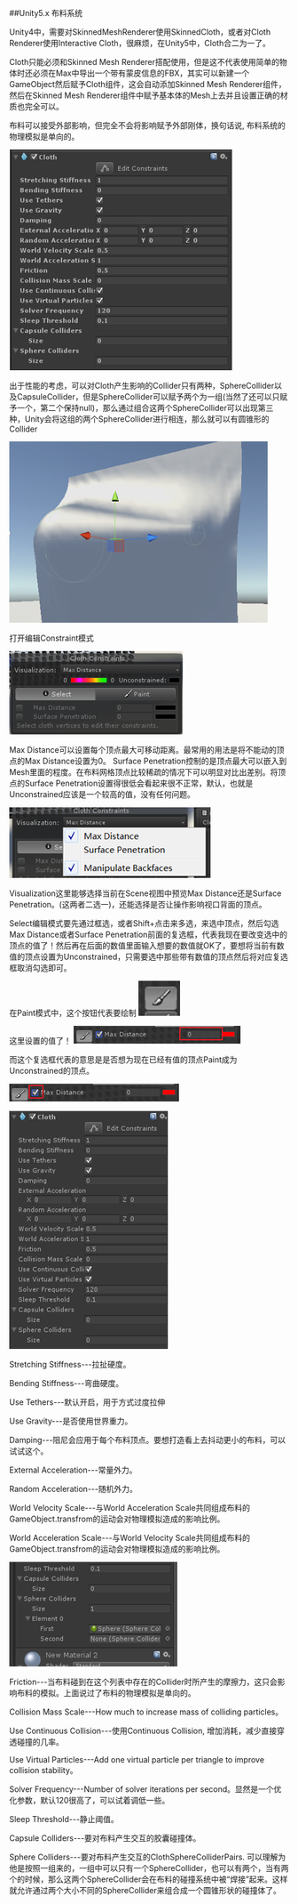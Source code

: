 ##Unity5.x 布料系统

Unity4中，需要对SkinnedMeshRenderer使用SkinnedCloth，或者对Cloth Renderer使用Interactive Cloth，很麻烦，在Unity5中，Cloth合二为一了。

Cloth只能必须和Skinned Mesh Renderer搭配使用，但是这不代表使用简单的物体时还必须在Max中导出一个带有蒙皮信息的FBX，其实可以新建一个GameObject然后赋予Cloth组件，这会自动添加Skinned Mesh Renderer组件，然后在Skinned Mesh Renderer组件中赋予基本体的Mesh上去并且设置正确的材质也完全可以。

布料可以接受外部影响，但完全不会将影响赋予外部刚体，换句话说, 布料系统的物理模拟是单向的。

![](/assets/newCloth01.png)


出于性能的考虑，可以对Cloth产生影响的Collider只有两种，SphereCollider以及CapsuleCollider，但是SphereCollider可以赋予两个为一组(当然了还可以只赋予一个，第二个保持null)，那么通过组合这两个SphereCollider可以出现第三种，Unity会将这组的两个SphereCollider进行相连，那么就可以有圆锥形的Collider

![](/assets/newCloth02.png)


打开编辑Constraint模式

![](/assets/newCloth03.png)

Max Distance可以设置每个顶点最大可移动距离。最常用的用法是将不能动的顶点的Max Distance设置为0。
Surface Penetration控制的是顶点最大可以嵌入到Mesh里面的程度。在布料网格顶点比较稀疏的情况下可以明显对比出差别。将顶点的Surface Penetration设置得很低会看起来很不正常，默认，也就是Unconstrained应该是一个较高的值，没有任何问题。


![](/assets/newCloth04.png)


Visualization这里能够选择当前在Scene视图中预览Max Distance还是Surface Penetration。(这两者二选一)，还能选择是否让操作影响视口背面的顶点。

Select编辑模式要先通过框选，或者Shift+点击来多选，来选中顶点，然后勾选Max Distance或者Surface Penetration前面的复选框，代表我现在要改变选中的顶点的值了！然后再在后面的数值里面输入想要的数值就OK了，要想将当前有数值的顶点设置为Unconstrained，只需要选中那些带有数值的顶点然后将对应复选框取消勾选即可。



在Paint模式中，这个按钮代表要绘制
![](/assets/newCloth05.png)

这里设置的值了！
![](/assets/newCloth06.png)

而这个复选框代表的意思是是否想为现在已经有值的顶点Paint成为Unconstrained的顶点。

![](/assets/newCloth07.png)


![](/assets/newCloth08.png)

Stretching Stiffness---拉扯硬度。

Bending Stiffness---弯曲硬度。

Use Tethers---默认开启，用于方式过度拉伸

Use Gravity---是否使用世界重力。

Damping---阻尼会应用于每个布料顶点。要想打造看上去抖动更小的布料，可以试试这个。

External Acceleration---常量外力。

Random Acceleration---随机外力。

World Velocity Scale---与World Acceleration Scale共同组成布料的GameObject.transfrom的运动会对物理模拟造成的影响比例。

World Acceleration Scale---与World Velocity Scale共同组成布料的GameObject.transfrom的运动会对物理模拟造成的影响比例。

![](/assets/newCloth09.png)

Friction---当布料碰到在这个列表中存在的Collider时所产生的摩擦力，这只会影响布料的模拟。上面说过了布料的物理模拟是单向的。

Collision Mass Scale---How much to increase mass of colliding particles。

Use Continuous Collision---使用Continuous Collision, 增加消耗，减少直接穿透碰撞的几率。

Use Virtual Particles---Add one virtual particle per triangle to improve collision stability。

Solver Frequency---Number of solver iterations per second。显然是一个优化参数，默认120很高了，可以试着调低一些。

Sleep Threshold---静止阈值。

Capsule Colliders---要对布料产生交互的胶囊碰撞体。

Sphere Colliders---要对布料产生交互的ClothSphereColliderPairs. 可以理解为他是按照一组来的，一组中可以只有一个SphereCollider，也可以有两个，当有两个的时候，那么这两个SphereCollider会在布料的碰撞系统中被“焊接”起来。这样就允许通过两个大小不同的SphereCollider来组合成一个圆锥形状的碰撞体了。
